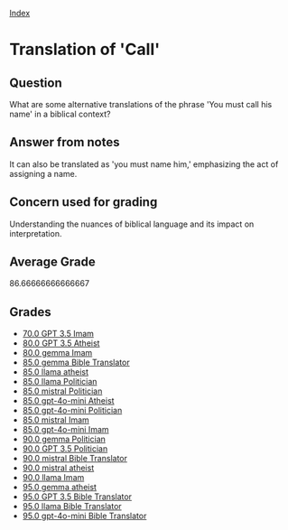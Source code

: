 
[Index](../../index.md)
# Translation of 'Call'
## Question
What are some alternative translations of the phrase 'You must call his name' in a biblical context?

## Answer from notes
It can also be translated as 'you must name him,' emphasizing the act of assigning a name.

## Concern used for grading
Understanding the nuances of biblical language and its impact on interpretation.

## Average Grade
86.66666666666667

## Grades
 * [70.0 GPT 3.5 Imam](../answers/GPT_3.5_Imam/Translation_of_'Call'.md)
 * [80.0 GPT 3.5 Atheist](../answers/GPT_3.5_Atheist/Translation_of_'Call'.md)
 * [80.0 gemma Imam](../answers/gemma_Imam/Translation_of_'Call'.md)
 * [85.0 gemma Bible Translator](../answers/gemma_Bible_Translator/Translation_of_'Call'.md)
 * [85.0 llama atheist](../answers/llama_atheist/Translation_of_'Call'.md)
 * [85.0 llama Politician](../answers/llama_Politician/Translation_of_'Call'.md)
 * [85.0 mistral Politician](../answers/mistral_Politician/Translation_of_'Call'.md)
 * [85.0 gpt-4o-mini Atheist](../answers/gpt-4o-mini_Atheist/Translation_of_'Call'.md)
 * [85.0 gpt-4o-mini Politician](../answers/gpt-4o-mini_Politician/Translation_of_'Call'.md)
 * [85.0 mistral Imam](../answers/mistral_Imam/Translation_of_'Call'.md)
 * [85.0 gpt-4o-mini Imam](../answers/gpt-4o-mini_Imam/Translation_of_'Call'.md)
 * [90.0 gemma Politician](../answers/gemma_Politician/Translation_of_'Call'.md)
 * [90.0 GPT 3.5 Politician](../answers/GPT_3.5_Politician/Translation_of_'Call'.md)
 * [90.0 mistral Bible Translator](../answers/mistral_Bible_Translator/Translation_of_'Call'.md)
 * [90.0 mistral atheist](../answers/mistral_atheist/Translation_of_'Call'.md)
 * [90.0 llama Imam](../answers/llama_Imam/Translation_of_'Call'.md)
 * [95.0 gemma atheist](../answers/gemma_atheist/Translation_of_'Call'.md)
 * [95.0 GPT 3.5 Bible Translator](../answers/GPT_3.5_Bible_Translator/Translation_of_'Call'.md)
 * [95.0 llama Bible Translator](../answers/llama_Bible_Translator/Translation_of_'Call'.md)
 * [95.0 gpt-4o-mini Bible Translator](../answers/gpt-4o-mini_Bible_Translator/Translation_of_'Call'.md)
